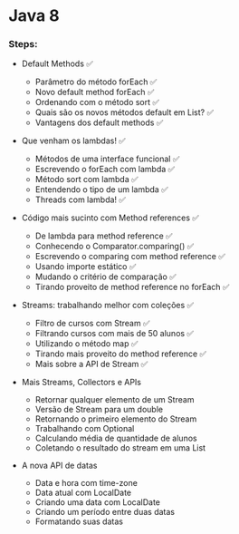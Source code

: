 # Java 8

### Steps:

- Default Methods ✅
  - Parâmetro do método forEach ✅
  - Novo default method forEach ✅
  - Ordenando com o método sort ✅
  - Quais são os novos métodos default em List? ✅
  - Vantagens dos default methods ✅

- Que venham os lambdas! ✅
  - Métodos de uma interface funcional ✅
  - Escrevendo o forEach com lambda ✅
  - Método sort com lambda ✅
  - Entendendo o tipo de um lambda ✅
  - Threads com lambda! ✅

- Código mais sucinto com Method references ✅
  - De lambda para method reference ✅
  - Conhecendo o Comparator.comparing() ✅
  - Escrevendo o comparing com method reference ✅
  - Usando importe estático ✅
  - Mudando o critério de comparação ✅
  - Tirando proveito de method reference no forEach ✅

- Streams: trabalhando melhor com coleções ✅
  - Filtro de cursos com Stream ✅
  - Filtrando cursos com mais de 50 alunos ✅
  - Utilizando o método map ✅
  - Tirando mais proveito do method reference ✅
  - Mais sobre a API de Stream ✅

- Mais Streams, Collectors e APIs
  - Retornar qualquer elemento de um Stream
  - Versão de Stream para um double
  - Retornando o primeiro elemento do Stream
  - Trabalhando com Optional
  - Calculando média de quantidade de alunos
  - Coletando o resultado do stream em uma List

- A nova API de datas
  - Data e hora com time-zone
  - Data atual com LocalDate
  - Criando uma data com LocalDate
  - Criando um período entre duas datas
  - Formatando suas datas